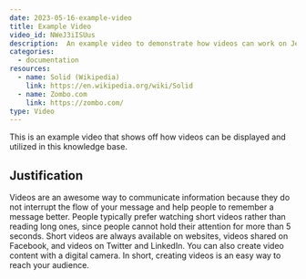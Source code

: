 ```yaml
---
date: 2023-05-16-example-video
title: Example Video
video_id: NWeJ3iISUus
description:  An example video to demonstrate how videos can work on Jekyll.
categories:
  - documentation
resources:
  - name: Solid (Wikipedia)
    link: https://en.wikipedia.org/wiki/Solid
  - name: Zombo.com
    link: https://zombo.com/
type: Video
---
```


This is an example video that shows off how videos can be displayed and utilized in this knowledge base.

## Justification

Videos are an awesome way to communicate information because they do not interrupt the flow of your message and help people to remember a message better. People typically prefer watching short videos rather than reading long ones, since people cannot hold their attention for more than 5 seconds. Short videos are always available on websites, videos shared on Facebook, and videos on Twitter and LinkedIn. You can also create video content with a digital camera. In short, creating videos is an easy way to reach your audience.
